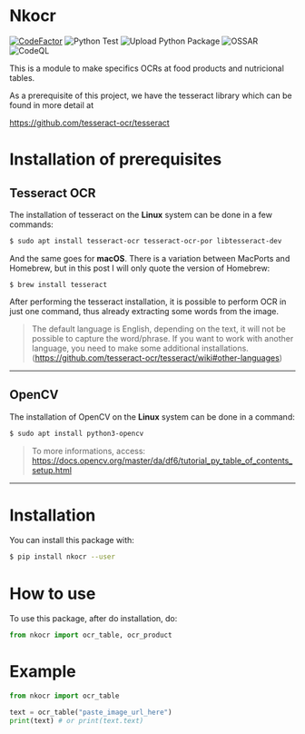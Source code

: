 # Nkocr

[![CodeFactor](https://www.codefactor.io/repository/github/lucs1590/nkocr/badge)](https://www.codefactor.io/repository/github/lucs1590/nkocr)
![Python Test](https://github.com/Lucs1590/Nkocr/workflows/Python%20Test/badge.svg)
![Upload Python Package](https://github.com/Lucs1590/Nkocr/workflows/Upload%20Python%20Package/badge.svg?branch=v0.2.2)
![OSSAR](https://github.com/Lucs1590/Nkocr/workflows/OSSAR/badge.svg)
![CodeQL](https://github.com/Lucs1590/Nkocr/workflows/CodeQL/badge.svg)

This is a module to make specifics OCRs at food products and nutricional tables.


As a prerequisite of this project, we have the tesseract library which can be found in more detail at

https://github.com/tesseract-ocr/tesseract

# Installation of prerequisites
## Tesseract OCR
The installation of tesseract on the **Linux** system can be done in a few commands:

```bash
$ sudo apt install tesseract-ocr tesseract-ocr-por libtesseract-dev
```

And the same goes for **macOS**. There is a variation between MacPorts and Homebrew, but in this post I will only quote the version of Homebrew:
```
$ brew install tesseract
```
After performing the tesseract installation, it is possible to perform OCR in just one command, thus already extracting some words from the image.
> The default language is English, depending on the text, it will not be possible to capture the word/phrase.
If you want to work with another language, you need to make some additional installations. (https://github.com/tesseract-ocr/tesseract/wiki#other-languages)
---
## OpenCV
The installation of OpenCV on the **Linux** system can be done in a command:

```bash
$ sudo apt install python3-opencv
```
 > To more informations, access: https://docs.opencv.org/master/da/df6/tutorial_py_table_of_contents_setup.html
---
# Installation
You can install this package with:
```bash
$ pip install nkocr --user
```

# How to use
To use this package, after do installation, do:
```python
from nkocr import ocr_table, ocr_product
```

# Example
```python
from nkocr import ocr_table

text = ocr_table("paste_image_url_here")
print(text) # or print(text.text)
```
